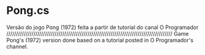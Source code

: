 # Pong.cs

Versão do jogo Pong (1972) feita a partir de tutorial do canal O Programador
//////////////////////////////////////////////////////////////////////////////////////
Game Pong's (1972) version done based on a tutorial posted in O Programador's channel.
